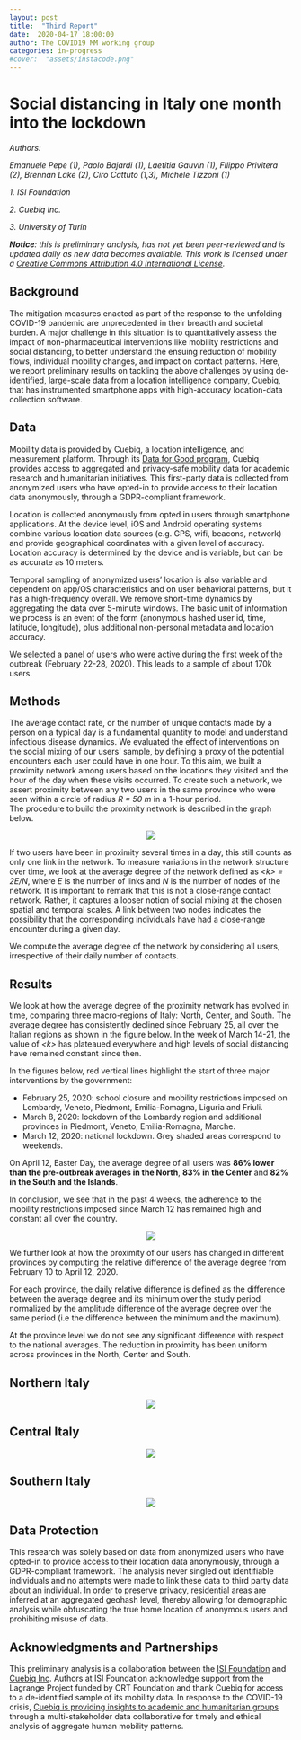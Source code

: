 ```yaml
---
layout: post
title:  "Third Report"
date:  2020-04-17 18:00:00
author: The COVID19 MM working group
categories: in-progress
#cover:  "assets/instacode.png"
---
```


# Social distancing in Italy one month into the lockdown

_Authors:_

_Emanuele Pepe (1), Paolo Bajardi (1), Laetitia Gauvin (1), Filippo Privitera (2), Brennan Lake (2), Ciro Cattuto (1,3), Michele Tizzoni (1)_

_1. ISI Foundation_

_2. Cuebiq Inc._

_3. University of Turin_

_**Notice**: this is preliminary analysis, has not yet been peer-reviewed and is updated daily as new data becomes available. This work is licensed under a  [Creative Commons Attribution 4.0 International License](https://creativecommons.org/licenses/by/4.0/)._


## Background
The mitigation measures enacted as part of the response to the unfolding COVID-19 pandemic are unprecedented in their breadth and societal burden.
A major challenge in this situation is to quantitatively assess the impact of non-pharmaceutical interventions like mobility restrictions and social distancing, to better understand the ensuing reduction of mobility flows, individual mobility changes, and impact on contact patterns.
Here, we report preliminary results on tackling the above challenges by using de-identified, large-scale data from a location intelligence company, Cuebiq, that has instrumented smartphone apps with high-accuracy location-data collection software.


## Data
Mobility data is provided by Cuebiq, a location intelligence, and measurement platform. Through its [Data for Good program](https://www.cuebiq.com/about/data-for-good/), Cuebiq provides access to aggregated and privacy-safe mobility data for academic research and humanitarian initiatives. This first-party data is collected from anonymized users who have opted-in to provide access to their location data anonymously, through a GDPR-compliant framework.

Location is collected anonymously from opted in users through smartphone applications. At the device level, iOS and Android operating systems combine various location data sources (e.g. GPS, wifi, beacons, network) and provide geographical coordinates with a given level of accuracy. Location accuracy is determined by the device and is variable, but can be as accurate as 10 meters.

Temporal sampling of anonymized users’ location is also variable and dependent on app/OS characteristics and on user behavioral patterns, but it has a high-frequency overall. We remove short-time dynamics by aggregating the data over 5-minute windows. The basic unit of information we process is an event of the form (anonymous hashed user id, time, latitude, longitude), plus additional non-personal metadata and location accuracy.

We selected a panel of users who were active during the first week of the outbreak (February 22-28, 2020). This leads to a sample of about 170k users.


## Methods
The average contact rate, or the number of unique contacts made by a person on a typical day is a fundamental quantity to model and understand infectious disease dynamics.
We evaluated the effect of interventions on the social mixing of our users' sample, by defining a proxy of the potential encounters each user could have in one hour.
To this aim, we built a proximity network among users based on the locations they visited and the hour of the day when these visits occurred.
To create such a network, we assert proximity between any two users in the same province who were seen within a circle of radius _R = 50 m_ in a 1-hour period.  
The procedure to build the proximity network is described in the graph below.

<p align="center">
  <img src="{{ site.url }}/assets/proximity_network_method.png">
</p>

If two users have been in proximity several times in a day, this still counts as only one link in the network.
To measure variations in the network structure over time, we look at the average degree of the network defined as *&lt;k&gt; = 2E/N*, where _E_ is the number of links and _N_ is the number of nodes of the network.
It is important to remark that this is not a close-range contact network.
Rather, it captures a looser notion of social mixing at the chosen spatial and temporal scales. A link between two nodes indicates the possibility that the corresponding individuals have had a close-range encounter during a given day.

We compute the average degree of the network by considering all users, irrespective of their daily number of contacts.


## Results

We look at how the average degree of the proximity network has evolved in time, comparing three macro-regions of Italy: North, Center, and South.
The average degree has consistently declined since February 25, all over the Italian regions as shown in the figure below.
In the week of March 14-21, the value of *&lt;k&gt;* has plateaued everywhere and high levels of social distancing have remained constant since then.

In the figures below, red vertical lines highlight the start of three major interventions by the government:
- February 25, 2020: school closure and mobility restrictions imposed on Lombardy, Veneto, Piedmont, Emilia-Romagna, Liguria and Friuli.
- March 8, 2020: lockdown of the Lombardy region and additional provinces in Piedmont, Veneto, Emilia-Romagna, Marche.
- March 12, 2020: national lockdown.
Grey shaded areas correspond to weekends.

On April 12, Easter Day, the average degree of all users was **86% lower than the pre-outbreak averages in the North**, **83% in the Center** and **82% in the South and the Islands**.

In conclusion, we see that in the past 4 weeks, the adherence to the mobility restrictions imposed since March 12 has remained high and constant all over the country.

<p align="center">
  <img src="{{ site.url }}/assets/prox_network_density_corrected_3panels_density_apr14.png">
</p>


We further look at how the proximity of our users has changed in different provinces by computing the relative difference of the average degree from February 10 to April 12, 2020.

For each province, the daily relative difference is defined as the difference between the average degree and its minimum over the study period normalized by the amplitude difference of the average degree over the same period (i.e the difference between the minimum and the maximum).

At the province level we do not see any significant difference with respect to the national averages.
The reduction in proximity has been uniform across provinces in the North, Center and South.


## Northern Italy


<p align="center">
  <img src="{{ site.url }}/assets/density_relnord.png">
</p>

## Central Italy


<p align="center">
  <img src="{{ site.url }}/assets/density_relcenter.png">
</p>

## Southern Italy

<p align="center">
  <img src="{{ site.url }}/assets/density_relsud.png">
</p>


## Data Protection

This research was solely based on data from anonymized users who have opted-in to provide access to their location data anonymously, through a GDPR-compliant framework. The analysis never singled out identifiable individuals and no attempts were made to link these data to third party data about an individual.
In order to preserve privacy, residential areas are inferred at an aggregated geohash level, thereby allowing for demographic analysis while obfuscating the true home location of anonymous users and prohibiting misuse of data.


## Acknowledgments and Partnerships

This preliminary analysis is a collaboration between the [ISI Foundation](https://www.isi.it/en/home) and [Cuebiq Inc](https://www.cuebiq.com/).
Authors at ISI Foundation acknowledge support from the Lagrange Project funded by CRT Foundation and thank Cuebiq for access to a de-identified sample of its mobility data. In response to the COVID-19 crisis, [Cuebiq is providing insights to academic and humanitarian groups](https://www.cuebiq.com/about/data-for-good/) through a multi-stakeholder data collaborative for timely and ethical analysis of aggregate human mobility patterns.
